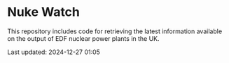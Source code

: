 # Nuke Watch

This repository includes code for retrieving the latest information available on the output of EDF nuclear power plants in the UK.

Last updated: 2024-12-27 01:05